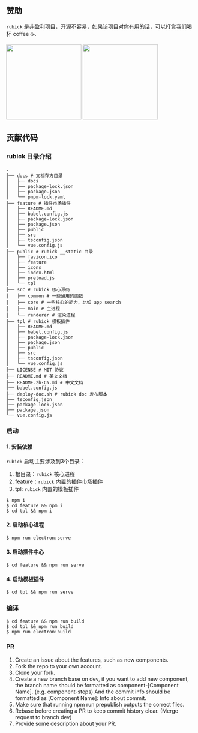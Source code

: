 ## 赞助
`rubick` 是非盈利项目，开源不容易，如果该项目对你有用的话，可以打赏我们喝杯 coffee ☕️.

<img width=200 src=https://pic1.zhimg.com/80/v2-688385687a37e962fe32daf136139feb_720w.png />
<img width=200 src=https://pica.zhimg.com/80/v2-1ba296fd2cece45ee1094ee7c259035c_720w.png />

## 贡献代码
### rubick 目录介绍

```shell
.
├── docs # 文档存方目录
│   ├── docs
│   ├── package-lock.json
│   ├── package.json
│   └── pnpm-lock.yaml
├── feature # 插件市场插件
│   ├── README.md
│   ├── babel.config.js
│   ├── package-lock.json
│   ├── package.json
│   ├── public
│   ├── src
│   ├── tsconfig.json
│   └── vue.config.js
├── public # rubick __static 目录
│   ├── favicon.ico
│   ├── feature
│   ├── icons
│   ├── index.html
│   ├── preload.js
│   └── tpl
├── src # rubick 核心源码
│   ├── common # 一些通用的函数
│   ├── core # 一些核心的能力，比如 app search
│   ├── main # 主进程
│   └── renderer # 渲染进程
├── tpl # rubick 模板插件
│   ├── README.md
│   ├── babel.config.js
│   ├── package-lock.json
│   ├── package.json
│   ├── public
│   ├── src
│   ├── tsconfig.json
│   └── vue.config.js
├── LICENSE # MIT 协议
├── README.md # 英文文档
├── README.zh-CN.md # 中文文档
├── babel.config.js
├── deploy-doc.sh # rubick doc 发布脚本
├── tsconfig.json
├── package-lock.json
├── package.json
└── vue.config.js
```

### 启动
#### 1. 安装依赖
`rubick` 启动主要涉及到3个目录：
1. 根目录：`rubick` 核心进程
2. feature：`rubick` 内置的插件市场插件
3. tpl: `rubick` 内置的模板插件
```shell
$ npm i
$ cd feature && npm i
$ cd tpl && npm i
```

#### 2. 启动核心进程 

```shell
$ npm run electron:serve
```

#### 3. 启动插件中心 <Badge type="warning" text="非必须" vertical="top" />

```shell
$ cd feature && npm run serve
```

#### 4. 启动模板插件 <Badge type="warning" text="非必须" vertical="top" />

```shell
$ cd tpl && npm run serve
```

### 编译
```shell
$ cd feature && npm run build
$ cd tpl && npm run build
$ npm run electron:build
```

### PR

1. Create an issue about the features, such as new components.
2. Fork the repo to your own account.
3. Clone your fork.
4. Create a new branch base on dev, if you want to add new component, the branch name should be formatted as component-[Component Name]. (e.g. component-steps) And the commit info should be formatted as [Component Name]: Info about commit.
5. Make sure that running npm run prepublish outputs the correct files.
6. Rebase before creating a PR to keep commit history clear. (Merge request to branch dev)
7. Provide some description about your PR.
